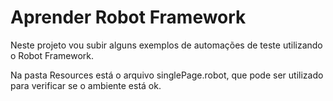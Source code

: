 # Aprender Robot Framework

Neste projeto vou subir alguns exemplos de automações de teste utilizando o Robot Framework.

Na pasta Resources está o arquivo singlePage.robot, que pode ser utilizado para verificar se o ambiente está ok.

